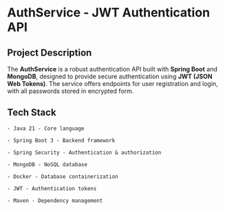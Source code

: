 # AuthService - JWT Authentication API

## Project Description

The **AuthService** is a robust authentication API built with **Spring Boot** and **MongoDB**, designed to provide secure authentication using **JWT (JSON Web Tokens)**. The service offers endpoints for user registration and login, with all passwords stored in encrypted form.

## Tech Stack

    - Java 21 - Core language

    - Spring Boot 3 - Backend framework

    - Spring Security - Authentication & authorization

    - MongoDB - NoSQL database

    - Docker - Database containerization

    - JWT - Authentication tokens

    - Maven - Dependency management
